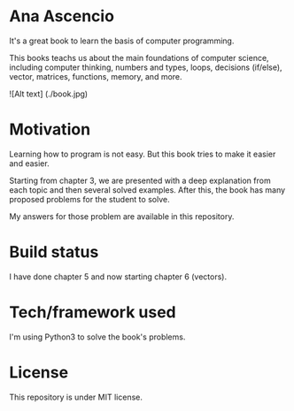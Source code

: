 # Ana Ascencio

It's a great book to learn the basis of computer programming.

This books teachs us about the main foundations of computer science, including computer thinking, numbers and types, loops, decisions (if/else), vector, matrices, functions, memory, and more.

![Alt text] (./book.jpg)

# Motivation

Learning how to program is not easy. But this book tries to make it easier and easier.

Starting from chapter 3, we are presented with a deep explanation from each topic and then several solved examples. After this, the book has many proposed problems for the student to solve.

My answers for those problem are available in this repository.

# Build status

I have done chapter 5 and now starting chapter 6 (vectors).

# Tech/framework used

I'm using Python3 to solve the book's problems.

# License

This repository is under MIT license.
